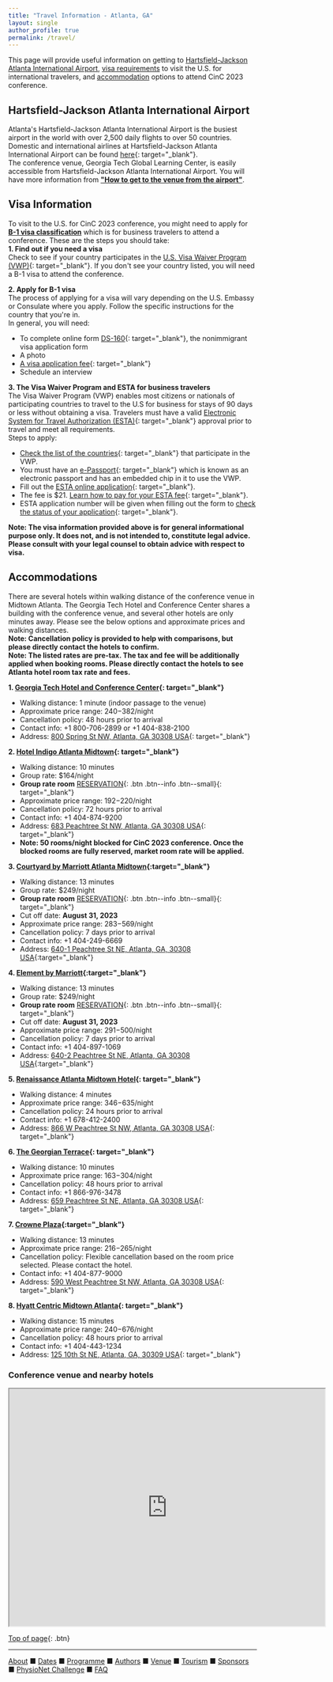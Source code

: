 ```yaml
---
title: "Travel Information - Atlanta, GA"
layout: single
author_profile: true
permalink: /travel/
---
```

<a name="top"></a>
This page will provide useful information on getting to [Hartsfield-Jackson Atlanta International Airport](#airport), [visa requirements](../travel/#visa) to visit the U.S. for international travelers, and [accommodation](#hotel) options to attend CinC 2023 conference. 

## <a name="airport"></a>Hartsfield-Jackson Atlanta International Airport
Atlanta's Hartsfield-Jackson Atlanta International Airport is the busiest airport in the world with over 2,500 daily flights to over 50 countries. Domestic and international airlines at Hartsfield-Jackson Atlanta International Airport can be found [here](https://www.atl.com/passenger-information/airlines-at-atl/){: target="_blank"}.\
The conference venue, Georgia Tech Global Learning Center, is easily accessible from Hartsfield-Jackson Atlanta International Airport. You will have more information from **["How to get to the venue from the airport"](../venue/#airport)**.


## <a name="visa"></a>Visa Information
To visit to the U.S. for CinC 2023 conference, you might need to apply for **[B-1 visa classification](../travel/#b1)** which is for business travelers to attend a conference. These are the steps you should take:\
**1. Find out if you need a visa**\
Check to see if your country participates in the [U.S. Visa Waiver Program (VWP)](https://www.dhs.gov/visa-waiver-program-requirements){: target="_blank"}. If you don't see your country listed, you will need a B-1 visa to attend the conference.

**2. <a name="b1"></a>Apply for B-1 visa**\
The process of applying for a visa will vary depending on the U.S. Embassy or Consulate where you apply. Follow the specific instructions for the country that you're in.\
In general, you will need:
- To complete online form [DS-160](https://ceac.state.gov/genniv/){: target="_blank"}, the nonimmigrant visa application form
- A photo
- [A visa application fee](https://travel.state.gov/content/travel/en/us-visas/visa-information-resources/fees/fees-visa-services.html){: target="_blank"}
- Schedule an interview

**3. <a name="vwp"></a>The Visa Waiver Program and ESTA for business travelers**\
The Visa Waiver Program (VWP) enables most citizens or nationals of participating countries to travel to the U.S for business for stays of 90 days or less without obtaining a visa. Travelers must have a valid [Electronic System for Travel Authorization (ESTA)](https://www.cbp.gov/travel/international-visitors/esta){: target="_blank"} approval prior to travel and meet all requirements.\
Steps to apply:
- [Check the list of the countries](https://www.dhs.gov/visa-waiver-program-requirements){: target="_blank"} that participate in the VWP. 
- You must have an [e-Passport](https://www.dhs.gov/e-passports){: target="_blank"} which is known as an electronic passport and has an embedded chip in it to use the VWP. 
- Fill out the [ESTA online application](https://esta.cbp.dhs.gov/){: target="_blank"}.
- The fee is $21. [Learn how to pay for your ESTA fee](https://help.cbp.gov/s/article/Article-1194?language=en_US){: target="_blank"}.
- ESTA application number will be given when filling out the form to [check the status of your application](https://esta.cbp.dhs.gov/esta){: target="_blank"}.

**Note: The visa information provided above is for general informational purpose only. It does not, and is not intended to, constitute legal advice. Please consult with your legal counsel to obtain advice with respect to visa.** 

## <a name="hotel"></a>Accommodations 

There are several hotels within walking distance of the conference venue in Midtown Atlanta. The Georgia Tech Hotel and Conference Center shares a building with the conference venue, and several other hotels are only minutes away. Please see the below options and approximate prices and walking distances.\
**Note: Cancellation policy is provided to help with comparisons, but please directly contact the hotels to confirm.**\
**Note: The listed rates are pre-tax. The tax and fee will be additionally applied when booking rooms. Please directly contact the hotels to see Atlanta hotel room tax rate and fees.**

**1. [Georgia Tech Hotel and Conference Center](https://www.gatechhotel.com/){: target="_blank"}**
- Walking distance: 1 minute (indoor passage to the venue)
- Approximate price range: $240-$382/night
- Cancellation policy: 48 hours prior to arrival
- Contact info: +1 800-706-2899 or +1 404-838-2100
- Address: [800 Spring St NW, Atlanta, GA 30308 USA](https://goo.gl/maps/FZeSqLFdUqfL5UyLA){: target="_blank"}

**2. [Hotel Indigo Atlanta Midtown](https://www.ihg.com/hotelindigo/hotels/us/en/atlanta/atlfx/hoteldetail?cm_mmc=GoogleMaps-_-IN-_-US-_-ATLFX){: target="_blank"}**
- Walking distance: 10 minutes
- Group rate: $164/night
- **Group rate room** [RESERVATION](https://www.ihg.com/hotelindigo/hotels/us/en/atlanta/atlfx/hoteldetail?fromRedirect=true&qSrt=sBR&qIta=99801505&icdv=99801505&qSlH=ATLFX&qGrpCd=CC3&setPMCookies=true&qSHBrC=IN&qDest=683+Peachtree+Street%2C+NE%2C+Atlanta%2C+GA%2C+US&srb_u=1){: .btn .btn--info .btn--small}{: target="_blank"}
- Approximate price range: $192-$220/night
- Cancellation policy: 72 hours prior to arrival
- Contact info: +1 404-874-9200
- Address: [683 Peachtree St NW, Atlanta, GA 30308 USA](https://goo.gl/maps/iWiCCkUTxoK5R9mTA){: target="_blank"}
- **Note: 50 rooms/night blocked for CinC 2023 conference. Once the blocked rooms are fully reserved, market room rate will be applied.**

**3. [Courtyard by Marriott Atlanta Midtown](https://www.marriott.com/en-us/hotels/atlyc-courtyard-atlanta-midtown/overview/){:target="_blank"}**
- Walking distance: 13 minutes
- Group rate: $249/night
- **Group rate room** [RESERVATION](https://www.marriott.com/event-reservations/reservation-link.mi?id=1675183539748&key=GRP&app=resvlink){: .btn .btn--info .btn--small}{: target="_blank"}
- Cut off date: **August 31, 2023**
- Approximate price range: $283-$569/night
- Cancellation policy: 7 days prior to arrival
- Contact info: +1 404-249-6669
- Address: [640-1 Peachtree St NE, Atlanta, GA, 30308 USA](https://goo.gl/maps/KMgHKk1qdGagzqc17){:target="_blank"}

**4. [Element by Marriott](https://www.marriott.com/en-us/hotels/atlle-element-atlanta-midtown/overview/){:target="_blank"}**
- Walking distance: 13 minutes
- Group rate: $249/night
- **Group rate room** [RESERVATION](https://www.marriott.com/event-reservations/reservation-link.mi?id=1675183539748&key=GRP&app=resvlink){: .btn .btn--info .btn--small}{: target="_blank"}
- Cut off date: **August 31, 2023**
- Approximate price range: $291-$500/night
- Cancellation policy: 7 days prior to arrival 
- Contact info: +1 404-897-1069
- Address: [640-2 Peachtree St NE, Atlanta, GA 30308 USA](https://goo.gl/maps/q4Dx5YC7WXmKjKR69){:target="_blank"}

**5. [Renaissance Atlanta Midtown Hotel](https://www.marriott.com/en-us/hotels/atlbd-renaissance-atlanta-midtown-hotel/overview/){: target="_blank"}**
- Walking distance: 4 minutes
- Approximate price range: $346-$635/night
- Cancellation policy: 24 hours prior to arrival
- Contact info: +1 678-412-2400
- Address: [866 W Peachtree St NW, Atlanta, GA 30308 USA](https://goo.gl/maps/H66y4C2aXs9QyD8Y8){: target="_blank"}

**6. [The Georgian Terrace](https://www.thegeorgianterrace.com/){: target="_blank"}**
- Walking distance: 10 minutes
- Approximate price range: $163-$304/night
- Cancellation policy: 48 hours prior to arrival
- Contact info: +1 866-976-3478
- Address:  [659 Peachtree St NE, Atlanta, GA 30308 USA](https://goo.gl/maps/RTwL26e3iCyC7Qyo7){: target="_blank"}

**7. [Crowne Plaza](https://www.ihg.com/crowneplaza/hotels/us/en/atlanta/atlpw/hoteldetail){:target="_blank"}**
- Walking distance: 13 minutes
- Approximate price range: $216-$265/night
- Cancellation policy: Flexible cancellation based on the room price selected. Please contact the hotel.
- Contact info: +1 404-877-9000
- Address: [590 West Peachtree St NW, Atlanta, GA 30308 USA](https://goo.gl/maps/tQMgv99ac1iRYtjU9){: target="_blank"}

**8. [Hyatt Centric Midtown Atlanta](https://www.hyatt.com/en-US/hotel/georgia/hyatt-centric-midtown-atlanta/atlhm){: target="_blank"}**
- Walking distance: 15 minutes
- Approximate price range: $240-$676/night
- Cancellation policy: 48 hours prior to arrival
- Contact info: +1 404-443-1234
- Address: [125 10th St NE, Atlanta, GA, 30309 USA](https://goo.gl/maps/MCckm7Mx1ZDjSfMTA){: target="_blank"}

### Conference venue and nearby hotels
<iframe src="https://www.google.com/maps/d/u/0/embed?mid=11WBQ7ozqdQVXEyWtqc3jimenW54kY2M&ehbc=2E312F" width="640" height="480"></iframe>


[Top of page](#top){: .btn}

---

[About](../about/) &#9632; [Dates](../dates/) &#9632; [Programme](../programme/) &#9632; [Authors](../authors) &#9632; [Venue](../venue/) &#9632; [Tourism](../tourism/) &#9632; [Sponsors](../sponsors/) &#9632; [PhysioNet Challenge](../challenge/) &#9632; [FAQ](../faq/)
